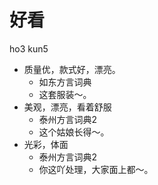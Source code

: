 # 好看
ho3 kun5
+ 质量优，款式好，漂亮。
  * 如东方言词典
  - 这套服装～。
+ 美观，漂亮，看着舒服
  * 泰州方言词典2
  - 这个姑娘长得～。
+ 光彩，体面
  * 泰州方言词典2
  - 你这吖处理，大家面上都～。
